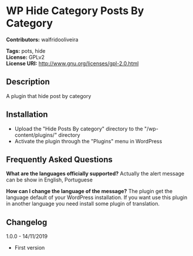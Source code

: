 # WP Hide Category Posts By Category 
**Contributors:** walfridooliveira

**Tags:** pots, hide   
**License:** GPLv2  
**License URI:** http://www.gnu.org/licenses/gpl-2.0.html  

## Description 
A plugin that hide post by category

## Installation 
* Upload the "Hide Posts By category" directory to the "/wp-content/plugins/" directory
* Activate the plugin through the "Plugins" menu in WordPress

## Frequently Asked Questions 
**What are the languages officially supported?**
Actually the alert message can be show in English, Portuguese

**How can I change the language of the message?**
The plugin get the language default of your WordPress installation. If you want use this plugin in another language you need install some plugin of translation.

## Changelog 
1.0.0 - 14/11/2019
* First version  
